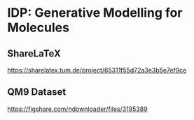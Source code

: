 # IDP: Generative Modelling for Molecules

## ShareLaTeX
https://sharelatex.tum.de/project/65311f55d72a3e3b5e7ef9ce

## QM9 Dataset
https://figshare.com/ndownloader/files/3195389
